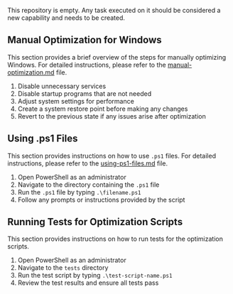 This repository is empty. Any task executed on it should be considered a new capability and needs to be created.

## Manual Optimization for Windows

This section provides a brief overview of the steps for manually optimizing Windows. For detailed instructions, please refer to the [manual-optimization.md](docs/manual-optimization.md) file.

1. Disable unnecessary services
2. Disable startup programs that are not needed
3. Adjust system settings for performance
4. Create a system restore point before making any changes
5. Revert to the previous state if any issues arise after optimization

## Using .ps1 Files

This section provides instructions on how to use `.ps1` files. For detailed instructions, please refer to the [using-ps1-files.md](docs/using-ps1-files.md) file.

1. Open PowerShell as an administrator
2. Navigate to the directory containing the `.ps1` file
3. Run the `.ps1` file by typing `.\filename.ps1`
4. Follow any prompts or instructions provided by the script

## Running Tests for Optimization Scripts

This section provides instructions on how to run tests for the optimization scripts.

1. Open PowerShell as an administrator
2. Navigate to the `tests` directory
3. Run the test script by typing `.\test-script-name.ps1`
4. Review the test results and ensure all tests pass
